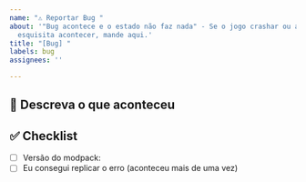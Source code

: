 ```yaml
---
name: "⚠️ Reportar Bug "
about: '"Bug acontece e o estado não faz nada" - Se o jogo crashar ou alguma coisa
  esquisita acontecer, mande aqui.'
title: "[Bug] "
labels: bug
assignees: ''

---
```


📑 Descreva o que aconteceu
---

<!-- Poste logs, se possivel !-->

✅ Checklist
---
- [ ] Versão do modpack: 
- [ ] Eu consegui replicar o erro (aconteceu mais de uma vez)
